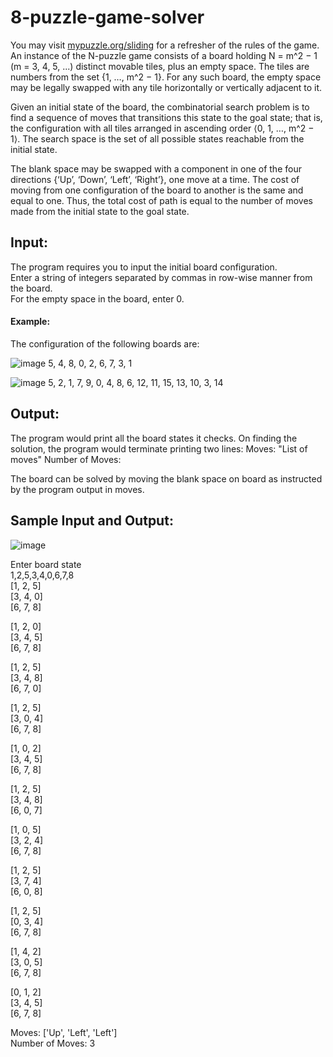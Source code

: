 # 8-puzzle-game-solver
You may visit [mypuzzle.org/sliding](http://mypuzzle.org/sliding) for a refresher of the rules of the game.
An instance of the N-puzzle game consists of a board holding N = m^2 − 1 (m = 3, 4, 5, ...) distinct movable tiles, plus an empty space. The tiles are numbers from the set {1, …, m^2 − 1}. For any such board, the empty space may be legally swapped with any tile horizontally or vertically adjacent to it.

Given an initial state of the board, the combinatorial search problem is to find a sequence of moves that transitions this state to the goal state; that is, the configuration with all tiles arranged in ascending order ⟨0, 1, …, m^2 − 1⟩. The search space is the set of all possible states reachable from the initial state.

The blank space may be swapped with a component in one of the four directions {‘Up’, ‘Down’, ‘Left’, ‘Right’}, one move at a time. The cost of moving from one configuration of the board to another is the same and equal to one. Thus, the total cost of path is equal to the number of moves made from the initial state to the goal state.

## Input:

The program requires you to input the initial board configuration.  
Enter a string of integers separated by commas in row-wise manner from the board.  
For the empty space in the board, enter 0.  

#### Example:
The configuration of the following boards are:

![image](https://user-images.githubusercontent.com/46916990/78760160-5c62e480-799e-11ea-8268-738f8c680555.png)
5, 4, 8, 0, 2, 6, 7, 3, 1

![image](https://user-images.githubusercontent.com/46916990/78762198-33901e80-79a1-11ea-993f-99a3986598dd.png)
5, 2, 1, 7, 9, 0, 4, 8, 6, 12, 11, 15, 13, 10, 3, 14

## Output:
The program would print all the board states it checks. On finding the solution, the program would terminate printing two lines:
Moves: "List of moves"
Number of Moves: 

The board can be solved by moving the blank space on board as instructed by the program output in moves.

## Sample Input and Output:
![image](https://user-images.githubusercontent.com/46916990/78764885-d1391d00-79a4-11ea-9c76-d0a783fa93a1.png)


Enter board state    
1,2,5,3,4,0,6,7,8   
[1, 2, 5]   
[3, 4, 0]   
[6, 7, 8]   
 
[1, 2, 0]   
[3, 4, 5]   
[6, 7, 8]   
 
[1, 2, 5]   
[3, 4, 8]   
[6, 7, 0]   
 
[1, 2, 5]   
[3, 0, 4]   
[6, 7, 8]   
 
[1, 0, 2]    
[3, 4, 5]    
[6, 7, 8]    
 
[1, 2, 5]    
[3, 4, 8]      
[6, 0, 7]   
 
[1, 0, 5]   
[3, 2, 4]    
[6, 7, 8]    
 
[1, 2, 5]    
[3, 7, 4]     
[6, 0, 8]    
 
[1, 2, 5]    
[0, 3, 4]   
[6, 7, 8]    
 
[1, 4, 2]    
[3, 0, 5]    
[6, 7, 8]    
 
[0, 1, 2]    
[3, 4, 5]    
[6, 7, 8]     
 
Moves: ['Up', 'Left', 'Left']   
Number of Moves: 3
